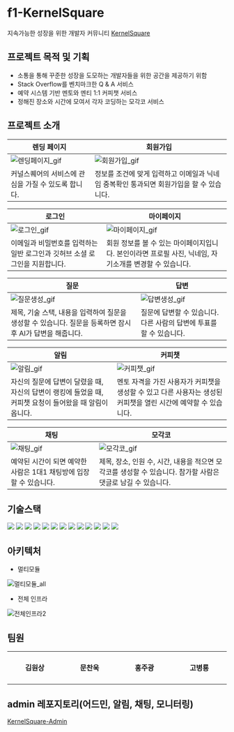 # f1-KernelSquare
지속가능한 성장을 위한 개발자 커뮤니티 [KernelSquare](https://kernelsquare.live)

## 프로젝트 목적 및 기획
- 소통을 통해 꾸준한 성장을 도모하는 개발자들을 위한 공간을 제공하기 위함
- Stack Overflow를 벤치마크한 Q & A 서비스
- 예약 시스템 기반 멘토와 멘티 1:1 커피챗 서비스
- 정해진 장소와 시간에 모여서 각자 코딩하는 모각코 서비스

## 프로젝트 소개
| 렌딩 페이지 | 회원가입 |
| --- | --- |
| ![렌딩페이지_gif](https://github.com/Kernel360/f1-KernelSquare-backend/assets/97713997/2c1f91e7-e9a3-4449-94ef-10467a52d06e) | ![회원가입_gif](https://github.com/Kernel360/f1-KernelSquare-backend/assets/97713997/cdce8833-d566-4f7d-84f1-b02a2f8fe641) |
| 커널스퀘어의 서비스에 관심을 가질 수 있도록 합니다. | 정보를 조건에 맞게 입력하고 이메일과 닉네임 중복확인 통과되면 회원가입을 할 수 있습니다. |

| 로그인 | 마이페이지 |
| --- | --- |
| ![로그인_gif](https://github.com/Kernel360/f1-KernelSquare-backend/assets/97713997/49d75024-d7b7-4be1-a9b7-9ea541d8a886) | ![마이페이지_gif](https://github.com/Kernel360/f1-KernelSquare-backend/assets/97713997/bb93e5aa-aafa-4866-ae06-2fc6fad5b8f7) |
| 이메일과 비밀번호를 입력하는 일반 로그인과 깃허브 소셜 로그인을 지원합니다. | 회원 정보를 볼 수 있는 마이페이지입니다. 본인이라면 프로필 사진, 닉네임, 자기소개를 변경할 수 있습니다. |

| 질문 | 답변 |
| --- | --- |
| ![질문생성_gif](https://github.com/Kernel360/f1-KernelSquare-backend/assets/97713997/2250e06d-f807-408d-ad82-11808da768bc) | ![답변생성_gif](https://github.com/Kernel360/f1-KernelSquare-backend/assets/97713997/312a3e79-194e-453b-a38f-07c19dd5b90a) |
| 제목, 기술 스택, 내용을 입력하여 질문을 생성할 수 있습니다. 질문을 등록하면 잠시 후 AI가 답변을 해줍니다. | 질문에 답변할 수 있습니다. 다른 사람의 답변에 투표를 할 수 있습니다. |

| 알림 | 커피챗 |
| --- | --- |
| ![알림_gif](https://github.com/Kernel360/f1-KernelSquare-backend/assets/97713997/02fbe714-0fbd-4cf6-b6fa-fa7d65e6d842) | ![커피챗_gif](https://github.com/Kernel360/f1-KernelSquare-backend/assets/97713997/6b7b28c0-1f33-4450-8865-91e3b627d387) |
| 자신의 질문에 답변이 달렸을 때, 자신의 답변이 랭킹에 들었을 때, 커피챗 요청이 들어왔을 때 알림이 옵니다. | 멘토 자격을 가진 사용자가 커피챗을 생성할 수 있고 다른 사용자는 생성된 커피챗을 열린 시간에 예약할 수 있습니다. |

| 채팅 | 모각코 |
| --- | --- |
| ![채팅_gif](https://github.com/Kernel360/f1-KernelSquare-backend/assets/97713997/c7c13359-b8d4-4a11-800b-105de5403fa8) | ![모각코_gif](https://github.com/Kernel360/f1-KernelSquare-backend/assets/97713997/56c529b2-1b8b-42f6-a4f5-6d396d66ffa6) |
| 예약된 시간이 되면 예약한 사람은 1대1 채팅방에 입장할 수 있습니다. | 제목, 장소, 인원 수, 시간, 내용을 적으면 모각코를 생성할 수 있습니다. 참가할 사람은 댓글로 남길 수 있습니다. |

## 기술스택
<div>
  <img src="https://img.shields.io/badge/openjdk-437291?style=flat&logo=openjdk&logoColor=white"/>
  <img src="https://img.shields.io/badge/springboot-6DB33F?style=flat&logo=springboot&logoColor=white"/>
  <img src="https://img.shields.io/badge/mysql-4479A1?style=flat&logo=mysql&logoColor=white"/>
  <img src="https://img.shields.io/badge/redis-DC382D?style=flat&logo=redis&logoColor=white"/>
  <img src="https://img.shields.io/badge/flyway-CC0200?style=flat&logo=flyway&logoColor=white"/>
  <img src="https://img.shields.io/badge/amazons3-569A31?style=flat&logo=amazons3&logoColor=white"/>
  <img src="https://img.shields.io/badge/mongodb-47A248?style=flat&logo=mongodb&logoColor=white"/>
  <img src="https://img.shields.io/badge/apachekafka-231F20?style=flat&logo=apachekafka&logoColor=white"/>
  <img src="https://img.shields.io/badge/amazonec2-FF9900?style=flat&logo=amazonec2&logoColor=white" />
  <img src="https://img.shields.io/badge/docker-2496ED?style=flat&logo=docker&logoColor=white"/>
  <img src="https://img.shields.io/badge/githubactions-2088FF?style=flat&logo=githubactions&logoColor=white"/>
  <img src="https://img.shields.io/badge/prometheus-E6522C?style=flat&logo=prometheus&logoColor=white"/>
  <img src="https://img.shields.io/badge/grafana-F46800?style=flat&logo=grafana&logoColor=white"/>
</div>


## 아키텍처
- 멀티모듈

![멀티모듈_all](https://github.com/Kernel360/f1-KernelSquare-backend/assets/97713997/2536ac8b-80d3-47c5-92f4-5e550a25a4cd)



- 전체 인프라

![전체인프라2](https://github.com/Kernel360/f1-KernelSquare-backend/assets/97713997/25de0c61-b20f-41fe-8a1b-12d1a84c728c)

## 팀원
<table>
  <tr>
    <td align="center" width="120px">
<!--       <a href="">  
        <img src="" alt="" />
      </a> -->
      <h4>김원상</h2>
    </td>
   <td align="center" width="120px">
      <h4>문찬욱</h2>
    </td>
    <td align="center" width="120px">
      <h4>홍주광</h2>
    </td>
    <td align="center" width="120px">
      <h4>고병룡</h2>
    </td>
  </tr>
</table>

## admin 레포지토리(어드민, 알림, 채팅, 모니터링)
[KernelSquare-Admin](https://github.com/Kernel360/f1-KernelSquare-admin-backend)
